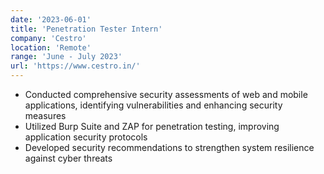 ```yaml
---
date: '2023-06-01'
title: 'Penetration Tester Intern'
company: 'Cestro'
location: 'Remote'
range: 'June - July 2023'
url: 'https://www.cestro.in/'
---
```


- Conducted comprehensive security assessments of web and mobile applications, identifying vulnerabilities and enhancing security measures
- Utilized Burp Suite and ZAP for penetration testing, improving application security protocols
- Developed security recommendations to strengthen system resilience against cyber threats
